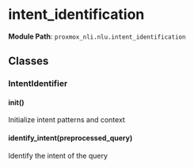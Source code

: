 # intent_identification

**Module Path**: `proxmox_nli.nlu.intent_identification`

## Classes

### IntentIdentifier

#### __init__()

Initialize intent patterns and context

#### identify_intent(preprocessed_query)

Identify the intent of the query

